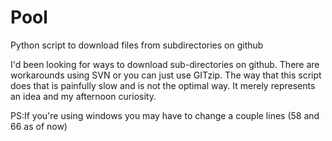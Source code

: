 # Pool
Python script to download files from subdirectories on github

I'd been looking for ways to download sub-directories on github. There are workarounds using SVN or you can just use GITzip.
The way that this script does that is painfully slow and is not the optimal way. It merely represents an idea and my afternoon curiosity.

PS:If you're using windows you may have to change a couple lines (58 and 66 as of now)
